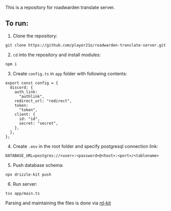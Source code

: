 This is a repository for roadwarden translate server.

## To run:

1. Clone the repository:

```
git clone https://github.com/player21o/roadwarden-translate-server.git
```

2. `cd` into the repository and install modules:

```
npm i
```

3. Create `config.ts` in `app` folder with following contents:

```
export const config = {
  discord: {
    auth_link:
      "authlink",
    redirect_url: "redirect",
    token:
      "token",
    client: {
      id: "id",
      secret: "secret",
    },
  },
};

```

4. Create `.env` in the root folder and specify postgresql connection link:

```
DATABASE_URL=postgres://<user>:<password>@<host>:<port>/<tablename>
```

5. Push database schema:

```
npx drizzle-kit push
```

6. Run server:

```
tsx app/main.ts
```

Parsing and maintaining the files is done via [rd-kit](https://github.com/player21o/roadwarden-translate-server/tree/main/rd-kit)
